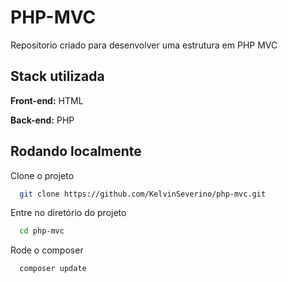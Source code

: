
# PHP-MVC

Repositorio criado para desenvolver uma estrutura em PHP MVC
## Stack utilizada

**Front-end:** HTML

**Back-end:** PHP


## Rodando localmente

Clone o projeto

```bash
  git clone https://github.com/KelvinSeverino/php-mvc.git
```

Entre no diretório do projeto

```bash
  cd php-mvc
```

Rode o composer

```bash
  composer update
```

